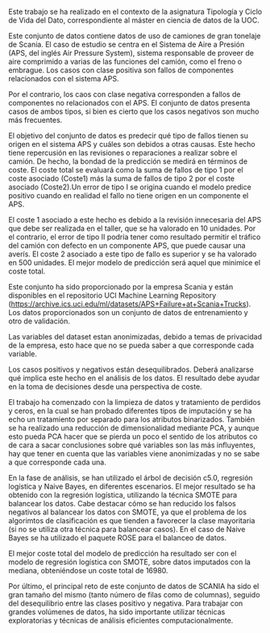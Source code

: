 

Este trabajo se ha realizado en el contexto de la asignatura Tipología y Ciclo de Vida del Dato, correspondiente al máster en ciencia de datos de la UOC.

Este conjunto de datos contiene datos de uso de camiones de gran tonelaje de Scania. El caso de estudio se centra en el Sistema de Aire a Presión (APS, del inglés Air Pressure System), sistema responsable de proveer de aire comprimido a varias de las funciones del camión, como el freno o embrague. Los casos con clase positiva son fallos de componentes relacionados con el sistema APS.

Por el contrario, los caos con clase negativa corresponden a fallos de componentes no relacionados con el APS. El conjunto de datos presenta casos de ambos tipos, si bien es cierto que los casos negativos son mucho más frecuentes.

El objetivo del conjunto de datos es predecir qué tipo de fallos tienen su origen en el sistema APS y cuáles son debidos a otras causas. Este hecho tiene repercusión en las revisiones o reparaciones a realizar sobre el camión. De hecho, la bondad de la predicción se medirá en términos de coste. El coste total se evaluará como la suma de fallos de tipo 1 por el coste asociado (Coste1) más la suma de fallos de tipo 2 por el coste asociado (Coste2).Un error de tipo I se origina cuando el modelo predice positivo cuando en realidad el fallo no tiene origen en un componente el APS.

El coste 1 asociado a este hecho es debido a la revisión innecesaria del APS que debe ser realizada en el taller, que se ha valorado en 10 unidades. Por el contrario, el error de tipo II podría tener como resultado permitir el tráfico del camión con defecto en un componente APS, que puede causar una averís. El coste 2 asociado a este tipo de fallo es superior y se ha valorado en 500 unidades. El mejor modelo de predicción será aquel que minimice el coste total.

Este conjunto ha sido proporcionado por la empresa Scania y están disponibles en el repositorio UCI Machine Learning Repository (https://archive.ics.uci.edu/ml/datasets/APS+Failure+at+Scania+Trucks). Los datos proporcionados son un conjunto de datos de entrenamiento y otro de validación.

Las variables del dataset estan anonimizadas, debido a temas de privacidad de la empresa, esto hace que no se pueda saber a que corresponde cada variable.

Los casos positivos y negativos están desequilibrados. Deberá analizarse qué implica este hecho en el análisis de los datos. El resultado debe ayudar en la toma de decisiones desde una perspectiva de coste.

El trabajo ha comenzado con la limpieza de datos y tratamiento de perdidos y ceros, en la cual se han probado diferentes tipos de imputación y se ha echo un tratamiento por separado para los atributos binarizados. También se ha realizado una reducción de dimensionalidad mediante PCA, y aunque esto pueda PCA hacer que se pierda un poco el sentido de los atributos co de cara a sacar conclusiones sobre qué variables son las más influyentes, hay que tener en cuenta que las variables viene anonimizadas y no se sabe a que corresponde cada una.

En la fase de análisis, se han utilizado el árbol de decisión c5.0, regresión logística y Naive Bayes, en diferentes escenarios. El mejor resultado se ha obtenido con la regresión logística, utilizando la técnica SMOTE para balancear los datos. Cabe destacar cómo se han reducido los falsos negativos al balancear los datos con SMOTE, ya que el problema de los algorimtos de clasificación es que tienden a favorecer la clase mayoritaria (si no se utiliza otra técnica para balancear casos). En el caso de Naive Bayes se ha utilizado el paquete ROSE para el balanceo de datos.

El mejor coste total del modelo de predicción ha resultado ser con el modelo de regresión logística con SMOTE, sobre datos imputados con la mediana, obteniéndose un coste total de 16980.

Por último, el principal reto de este conjunto de datos de SCANIA ha sido el gran tamaño del mismo (tanto número de filas como de columnas), seguido del desequilibrio entre las clases positivo y negativa. Para trabajar con grandes volúmenes de datos, ha sido importante utilizar técnicas exploratorias y técnicas de análisis eficientes computacionalmente.
